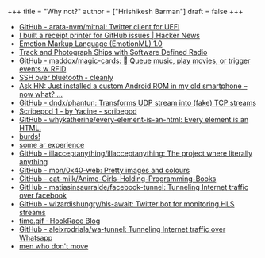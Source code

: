 +++
title = "Why not?"
author = ["Hrishikesh Barman"]
draft = false
+++

-   [GitHub - arata-nvm/mitnal: Twitter client for UEFI](https://github.com/arata-nvm/mitnal)
-   [I built a receipt printer for GitHub issues | Hacker News](https://news.ycombinator.com/item?id=30803589)
-   [Emotion Markup Language (EmotionML) 1.0](https://www.w3.org/TR/2014/REC-emotionml-20140522/)
-   [Track and Photograph Ships with Software Defined Radio](https://blog.vnaik.com/posts/photographing-ships.html)
-   [GitHub - maddox/magic-cards: 🎩 Queue music, play movies, or trigger events w RFID](https://github.com/maddox/magic-cards)
-   [SSH over bluetooth - cleanly](https://blog.habets.se/2022/02/SSH-over-Bluetooth-cleanly.html)
-   [Ask HN: Just installed a custom Android ROM in my old smartphone – now what? ...](https://news.ycombinator.com/item?id=35279970)
-   [GitHub - dndx/phantun: Transforms UDP stream into (fake) TCP streams](https://github.com/dndx/phantun)
-   [Scribepod 1 - by Yacine - scribepod](https://scribepod.substack.com/p/scribepod-1?s=35#details)
-   [GitHub - whykatherine/every-element-is-an-html: Every element is an HTML.](https://github.com/whykatherine/every-element-is-an-html)
-   [burds!](https://burds.vercel.app/)
-   [some ar experience](https://twitter.com/bsheppee/status/1600067783483691011)
-   [GitHub - illacceptanything/illacceptanything: The project where literally anything](https://github.com/illacceptanything/illacceptanything)
-   [GitHub - mon/0x40-web: Pretty images and colours](https://github.com/mon/0x40-web)
-   [GitHub - cat-milk/Anime-Girls-Holding-Programming-Books](https://github.com/cat-milk/Anime-Girls-Holding-Programming-Books)
-   [GitHub - matiasinsaurralde/facebook-tunnel: Tunneling Internet traffic over facebook](https://github.com/matiasinsaurralde/facebook-tunnel)
-   [GitHub - wizardishungry/hls-await: Twitter bot for monitoring HLS streams](https://github.com/WIZARDISHUNGRY/hls-await)
-   [time.gif · HookRace Blog](https://hookrace.net/blog/time.gif/)
-   [GitHub - aleixrodriala/wa-tunnel: Tunneling Internet traffic over Whatsapp](https://github.com/aleixrodriala/wa-tunnel)
-   [men who don't move](https://caseymm.github.io/men-who-dont-move/)
